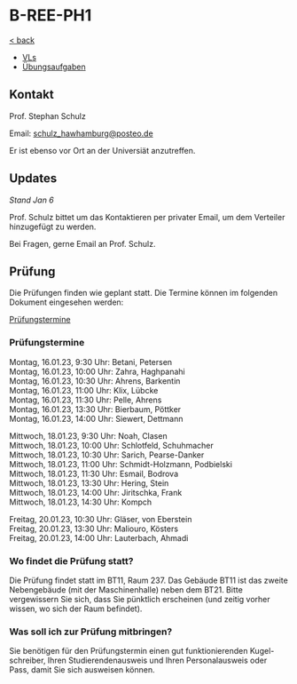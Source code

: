 # B-REE-PH1

[< back](../README.md)

- [VLs](./VLs/README.md)
- [Übungsaufgaben](./Übungsaufgaben/README.md)

## Kontakt

Prof. Stephan Schulz

Email: [schulz_hawhamburg@posteo.de](mailto:schulz_hawhamburg@posteo.de)

Er ist ebenso vor Ort an der Universiät anzutreffen.

## Updates

_Stand Jan 6_

Prof. Schulz bittet um das Kontaktieren per privater Email, um dem Verteiler hinzugefügt zu werden.

Bei Fragen, gerne Email an Prof. Schulz.

## Prüfung

Die Prüfungen finden wie geplant statt. Die Termine können im folgenden Dokument eingesehen werden:

[Prüfungstermine](./physik_pruefungstermine.pdf)

### Prüfungstermine

Montag, 16.01.23, 9:30 Uhr: Betani, Petersen\
Montag, 16.01.23, 10:00 Uhr: Zahra, Haghpanahi\
Montag, 16.01.23, 10:30 Uhr: Ahrens, Barkentin\
Montag, 16.01.23, 11:00 Uhr: Klix, Lübcke\
Montag, 16.01.23, 11:30 Uhr: Pelle, Ahrens\
Montag, 16.01.23, 13:30 Uhr: Bierbaum, Pöttker\
Montag, 16.01.23, 14:00 Uhr: Siewert, Dettmann

Mittwoch, 18.01.23, 9:30 Uhr: Noah, Clasen\
Mittwoch, 18.01.23, 10:00 Uhr: Schlotfeld, Schuhmacher\
Mittwoch, 18.01.23, 10:30 Uhr: Sarich, Pearse-Danker\
Mittwoch, 18.01.23, 11:00 Uhr: Schmidt-Holzmann, Podbielski\
Mittwoch, 18.01.23, 11:30 Uhr: Esmail, Bodrova\
Mittwoch, 18.01.23, 13:30 Uhr: Hering, Stein\
Mittwoch, 18.01.23, 14:00 Uhr: Jiritschka, Frank\
Mittwoch, 18.01.23, 14:30 Uhr: Kompch

Freitag, 20.01.23, 10:30 Uhr: Gläser, von Eberstein\
Freitag, 20.01.23, 13:30 Uhr: Maliouro, Kösters\
Freitag, 20.01.23, 14:00 Uhr: Lauterbach, Ahmadi

### Wo findet die Prüfung statt?

Die Prüfung findet statt im BT11, Raum 237. Das Gebäude BT11 ist das zweite Nebengebäude (mit der Maschinenhalle) neben dem BT21. Bitte vergewissern Sie sich, dass Sie pünktlich erscheinen (und zeitig vorher wissen, wo sich der Raum befindet).

### Was soll ich zur Prüfung mitbringen?

Sie benötigen für den Prüfungstermin einen gut funktionierenden Kugel- schreiber, Ihren Studierendenausweis und Ihren Personalausweis oder Pass, damit Sie sich ausweisen können.
